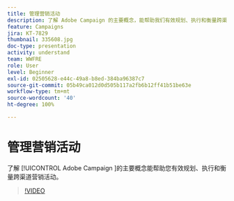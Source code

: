 ```yaml
---
title: 管理营销活动
description: 了解 Adobe Campaign 的主要概念，能帮助我们有效规划、执行和衡量跨渠道营销活动。
feature: Campaigns
jira: KT-7829
thumbnail: 335608.jpg
doc-type: presentation
activity: understand
team: WWFRE
role: User
level: Beginner
exl-id: 02505628-e44c-49a8-b8ed-384ba96387c7
source-git-commit: 05b49ca012d0d505b117a2fb6b12ff41b51be63e
workflow-type: tm+mt
source-wordcount: '40'
ht-degree: 100%

---
```


# 管理营销活动

了解 [!UICONTROL Adobe Campaign ]的主要概念能帮助您有效规划、执行和衡量跨渠道营销活动。

>[!VIDEO](https://video.tv.adobe.com/v/335608?quality=12&learn=on)
